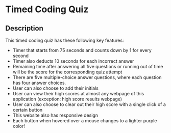 # Timed Coding Quiz

## Description 
This timed coding quiz has these following key features:
* Timer that starts from 75 seconds and counts down by 1 for every second 
* Timer also deducts 10 seconds for each incorrect answer
* Remaining time after answering all five questions or running out of time will be the score for the corresponding quiz attempt
* There are five multiple-choice answer questions, where each question has four answer choices. 
* User can also choose to add their initials 
* User can view their high scores at almost any webpage of this application (exception: high score results webpage) 
* User can also choose to clear out their high score with a single click of a certain button 
* This website also has responsive design
* Each button when hovered over a mouse changes to a lighter purple color!